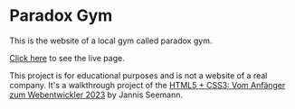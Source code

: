 # Paradox Gym

This is the website of a local gym called paradox gym.

[Click here](https://codewithmaik.github.io/paradox-gym/) to see the live page.

This project is for educational purposes and is not a website of a real company. It's a walkthrough project of the [HTML5 + CSS3: Vom Anfänger zum Webentwickler 2023](https://www.udemy.com/course/html5-und-css3/) by Jannis Seemann.